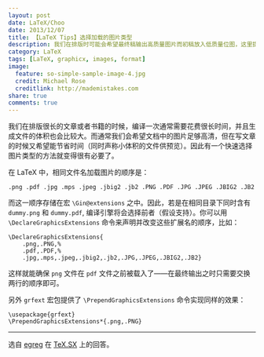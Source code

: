 ```yaml
---
layout: post
date: LaTeX/Choo
date: 2013/12/07
title: 【LaTeX Tips】选择加载的图片类型
description: 我们在排版时可能会希望最终稿输出高质量图片而初稿放入低质量位图，这里提供了一个快速切换的方法。
category: LaTeX
tags: [LaTeX, graphicx, images, format]
image:
  feature: so-simple-sample-image-4.jpg
  credit: Michael Rose
  creditlink: http://mademistakes.com
share: true
comments: true
---
```


我们在排版很长的文章或者书籍的时候，编译一次通常需要花费很长时间，并且生成文件的体积也会比较大。而通常我们会希望文档中的图片足够高清，但在写文章的时候又希望能节省时间（同时声称小体积的文件供预览）。因此有一个快速选择图片类型的方法就变得很有必要了。

<!--more-->

在 LaTeX 中，相同文件名加载图片的顺序是：

    .png .pdf .jpg .mps .jpeg .jbig2 .jb2 .PNG .PDF .JPG .JPEG .JBIG2 .JB2

而这一顺序存储在宏 `\Gin@extensions` 之中。因此，若是在相同目录下同时含有 `dummy.png` 和 `dummy.pdf`, 编译引擎将会选择前者（假设支持）。你可以用 `\DeclareGraphicsExtensions` 命令来声明并改变这些扩展名的顺序，比如：

    \DeclareGraphicsExtensions{
        .png,.PNG,%
        .pdf,.PDF,%
        .jpg,.mps,.jpeg,.jbig2,.jb2,.JPG,.JPEG,.JBIG2,.JB2}

这样就能确保 `png` 文件在 `pdf` 文件之前被载入了——在最终输出之时只需要交换两行的顺序即可。

另外 `grfext` 宏包提供了 `\PrependGraphicsExtensions` 命令实现同样的效果：

    \usepackage{grfext}
    \PrependGraphicsExtensions*{.png,.PNG}

-------------------------------------

选自 [egreg](http://profs.scienze.univr.it/~gregorio/) 在 [TeX.SX](http://tex.stackexchange.com/a/45502/38350) 上的回答。
